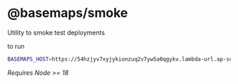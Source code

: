 # @basemaps/smoke

Utility to smoke test deployments

to run

```bash
BASEMAPS_HOST=https://54hzjyv7xyjykionzuq2v7yw5a0qgykv.lambda-url.ap-southeast-2.on.aws/ node --test
```

*Requires Node >= 18*